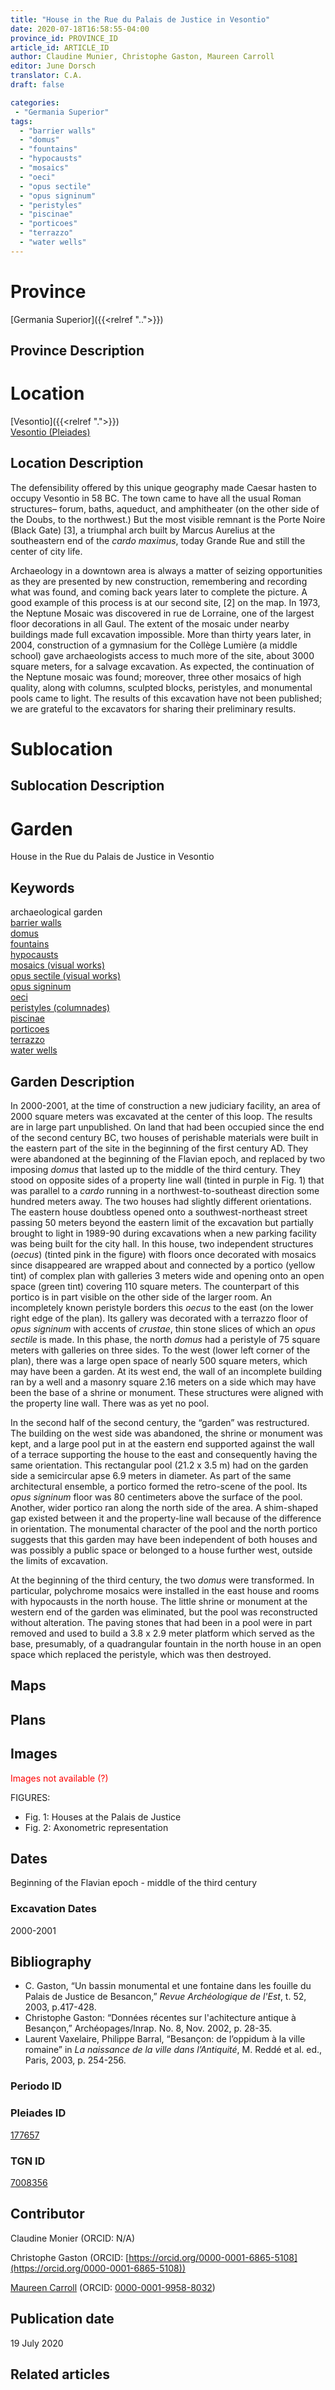 ```yaml
---
title: "House in the Rue du Palais de Justice in Vesontio"
date: 2020-07-18T16:58:55-04:00
province_id: PROVINCE_ID
article_id: ARTICLE_ID
author: Claudine Munier, Christophe Gaston, Maureen Carroll
editor: June Dorsch
translator: C.A.
draft: false

categories:
 - "Germania Superior"
tags:
  - "barrier walls"
  - "domus"
  - "fountains"
  - "hypocausts"
  - "mosaics"
  - "oeci"
  - "opus sectile"
  - "opus signinum"
  - "peristyles"
  - "piscinae"
  - "porticoes"
  - "terrazzo"
  - "water wells"
---
```


# Province

[Germania Superior]({{<relref "..">}})  

## Province Description

<!-- DESCRIPTION -->


# Location

[Vesontio]({{<relref ".">}}) \
[Vesontio (Pleiades)](https://pleiades.stoa.org/places/177657)

## Location Description

The defensibility offered by this unique geography made Caesar hasten to occupy Vesontio in 58 BC. The town came to have all the usual Roman structures– forum, baths, aqueduct, and amphitheater (on the other side of the Doubs, to the northwest.) But the most visible remnant is the Porte Noire (Black Gate) [3], a triumphal arch built by Marcus Aurelius at the southeastern end of the *cardo maximus*, today Grande Rue and still the center of city life.

Archaeology in a downtown area is always a matter of seizing opportunities as they are presented by new construction, remembering and recording what was found, and coming back years later to complete the picture. A good example of this process is at our second site, [2] on the map. In 1973, the Neptune Mosaic was discovered in rue de Lorraine, one of the largest floor decorations in all Gaul. The extent of the mosaic under nearby buildings made full excavation impossible. More than thirty years later, in 2004, construction of a gymnasium for the Collège Lumière (a middle school) gave archaeologists access to much more of the site, about 3000 square meters, for a salvage excavation. As expected, the continuation of the Neptune mosaic was found; moreover, three other mosaics of high quality, along with columns, sculpted blocks, peristyles, and monumental pools came to light. The results of this excavation have not been published; we are grateful to the excavators for sharing their preliminary results.

# Sublocation

<!--
[AREA WITHIN LOCATION, LIKE “PALATINE HILL”](GEOREFERENCE LINK)
A sublocation is any area larger than an individual garden, but located within a location. I would always try to include a link to a controlled vocabulary here if possible. This ID may well be different from the Garden ID, e.g., Pompeii versus a Garden in one of the houses which has its own Pleiades ID.
-->

## Sublocation Description

<!-- DESCRIPTION -->

# Garden

House in the Rue du Palais de Justice in Vesontio

## Keywords

archaeological garden \
[barrier walls](http://vocab.getty.edu/page/aat/300419302) \
[domus](http://vocab.getty.edu/page/aat/300005506) \
[fountains](http://vocab.getty.edu/page/aat/300006179) \
[hypocausts](http://vocab.getty.edu/page/aat/300004277) \
[mosaics (visual works)](http://vocab.getty.edu/page/aat/300015342) \
[opus sectile (visual works)](http://vocab.getty.edu/page/aat/300254462) \
[opus signinum](http://vocab.getty.edu/page/aat/300379969) \
[oeci](http://vocab.getty.edu/page/aat/300080791) \
[peristyles (columnades)](http://vocab.getty.edu/page/aat/300004029) \
[piscinae]( http://vocab.getty.edu/page/aat/300375619) \
[porticoes](http://vocab.getty.edu/page/aat/300004145) \
[terrazzo](http://vocab.getty.edu/page/aat/300011696) \
[water wells](http://vocab.getty.edu/page/aat/300152327)

## Garden Description

In 2000-2001, at the time of construction a new judiciary facility, an area of 2000 square meters was excavated at the center of this loop. The results are in large part unpublished. On land that had been occupied since the end of the second century BC, two houses of perishable materials were built in the eastern part of the site in the beginning of the first century AD. They were abandoned at the beginning of the Flavian epoch, and replaced by two imposing *domus* that lasted up to the middle of the third century. They stood on opposite sides of a property line wall (tinted in purple in Fig. 1) that was parallel to a *cardo* running in a northwest-to-southeast direction some hundred meters away. The two houses had slightly different orientations. The eastern house doubtless opened onto a southwest-northeast street passing 50 meters beyond the eastern limit of the excavation but partially brought to light in 1989-90 during excavations when a new parking facility was being built for the city hall. In this house, two independent structures (*oecus*) (tinted pink in the figure) with floors once decorated with mosaics since disappeared are wrapped about and connected by a portico (yellow tint) of complex plan with galleries 3 meters wide and opening onto an open space (green tint) covering 110 square meters. The counterpart of this portico is in part visible on the other side of the larger room. An incompletely known peristyle borders this *oecus* to the east (on the lower right edge of the plan). Its gallery was decorated with a terrazzo floor of *opus signinum* with accents of *crustae*, thin stone slices of which an *opus sectile* is made. In this phase, the north *domus* had a peristyle of 75 square meters with galleries on three sides. To the west (lower left corner of the plan), there was a large open space of nearly 500 square meters, which may have been a garden. At its west end, the wall of an incomplete building ran by a well and a masonry square 2.16 meters on a side which may have been the base of a shrine or monument. These structures were aligned with the property line wall. There was as yet no pool.

In the second half of the second century, the “garden” was restructured. The building on the west side was abandoned, the shrine or monument was kept, and a large pool put in at the eastern end supported against the wall of a terrace supporting the house to the east and consequently having the same orientation. This rectangular pool (21.2 x 3.5 m) had on the garden side a semicircular apse 6.9 meters in diameter. As part of the same architectural ensemble, a portico formed the retro-scene of the pool. Its *opus signinum* floor was 80 centimeters above the surface of the pool. Another, wider portico ran along the north side of the area. A shim-shaped gap existed between it and the property-line wall because of the difference in orientation. The monumental character of the pool and the north portico suggests that this garden may have been independent of both houses and was possibly a public space or belonged to a house further west, outside the limits of excavation.

At the beginning of the third century, the two *domus* were transformed. In particular, polychrome mosaics were installed in the east house and rooms with hypocausts in the north house. The little shrine or monument at the western end of the garden was eliminated, but the pool was reconstructed without alteration. The paving stones that had been in a pool were in part removed and used to build a 3.8 x 2.9 meter platform which served as the base, presumably, of a quadrangular fountain in the north house in an open space which replaced the peristyle, which was then destroyed.

## Maps

<!--
{{< figure src="../images/image_name.ext" alt="alt_text" title="CAPTION" >}}
-->

## Plans

<!--
{{< figure src="IMG_URL" alt="ALT_TEXT" title="CAPTION" >}}
-->

## Images

<span style="color:red"> Images not available (?) </span>

FIGURES:
- Fig. 1: Houses at the Palais de Justice
- Fig. 2: Axonometric representation

## Dates

Beginning of the Flavian epoch - middle of the third century

### Excavation Dates

2000-2001

## Bibliography

* C. Gaston, “Un bassin monumental et une fontaine dans les fouille du Palais de Justice de Besancon,” *Revue Archéologique de l'Est*, t. 52, 2003, p.417-428.
* Christophe Gaston: “Données récentes sur l'achitecture antique à Besançon,” Archéopages/Inrap. No. 8, Nov. 2002, p. 28-35.
* Laurent Vaxelaire, Philippe Barral, “Besançon: de l’oppidum à la ville romaine” in *La naissance de la ville dans l’Antiquité*, M. Reddé et al. ed., Paris, 2003, p. 254-256.

### Periodo ID

<!-- [PERIODO_ID](https://pleiades.stoa.org/places/PLEIADES_ID) -->

### Pleiades ID

[177657](https://pleiades.stoa.org/places/177657)

### TGN ID

[7008356](http://vocab.getty.edu/page/tgn/7008356)

## Contributor

Claudine Monier (ORCID: N/A)

Christophe Gaston (ORCID: [https://orcid.org/0000-0001-6865-5108](https://orcid.org/0000-0001-6865-5108))

[Maureen Carroll](https://www.sheffield.ac.uk/archaeology/our-people/academic-staff/maureen-carroll) (ORCID: [0000-0001-9958-8032](https://orcid.org/0000-0001-9958-8032))

## Publication date

19 July 2020

## Related articles

<!-- Links to other related articles. Leave blank for now -->
